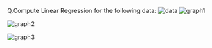 Q.Compute Linear Regression for the following data:
![data](https://user-images.githubusercontent.com/53899365/100206941-00e56700-2f2d-11eb-9416-b551599a7e2f.jpeg)
![graph1](https://user-images.githubusercontent.com/53899365/100208495-cda3d780-2f2e-11eb-8b1f-89555c89d5d5.png)

![graph2](https://user-images.githubusercontent.com/53899365/100208500-cf6d9b00-2f2e-11eb-9961-2156b4046c07.png)

![graph3](https://user-images.githubusercontent.com/53899365/100208508-d1cff500-2f2e-11eb-95b6-de97e01fedc0.png)


